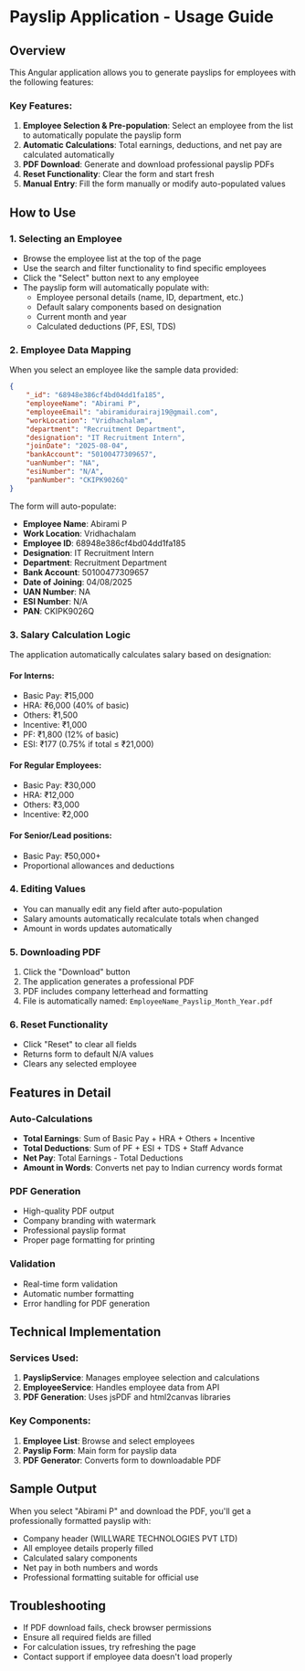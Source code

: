 # Payslip Application - Usage Guide

## Overview
This Angular application allows you to generate payslips for employees with the following features:

### Key Features:
1. **Employee Selection & Pre-population**: Select an employee from the list to automatically populate the payslip form
2. **Automatic Calculations**: Total earnings, deductions, and net pay are calculated automatically
3. **PDF Download**: Generate and download professional payslip PDFs
4. **Reset Functionality**: Clear the form and start fresh
5. **Manual Entry**: Fill the form manually or modify auto-populated values

## How to Use

### 1. Selecting an Employee
- Browse the employee list at the top of the page
- Use the search and filter functionality to find specific employees
- Click the "Select" button next to any employee
- The payslip form will automatically populate with:
  - Employee personal details (name, ID, department, etc.)
  - Default salary components based on designation
  - Current month and year
  - Calculated deductions (PF, ESI, TDS)

### 2. Employee Data Mapping
When you select an employee like the sample data provided:
```json
{
    "_id": "68948e386cf4bd04dd1fa185",
    "employeeName": "Abirami P",
    "employeeEmail": "abiramidurairaj19@gmail.com",
    "workLocation": "Vridhachalam",
    "department": "Recruitment Department",
    "designation": "IT Recruitment Intern",
    "joinDate": "2025-08-04",
    "bankAccount": "50100477309657",
    "uanNumber": "NA",
    "esiNumber": "N/A",
    "panNumber": "CKIPK9026Q"
}
```

The form will auto-populate:
- **Employee Name**: Abirami P
- **Work Location**: Vridhachalam
- **Employee ID**: 68948e386cf4bd04dd1fa185
- **Designation**: IT Recruitment Intern
- **Department**: Recruitment Department
- **Bank Account**: 50100477309657
- **Date of Joining**: 04/08/2025
- **UAN Number**: NA
- **ESI Number**: N/A
- **PAN**: CKIPK9026Q

### 3. Salary Calculation Logic
The application automatically calculates salary based on designation:

#### For Interns:
- Basic Pay: ₹15,000
- HRA: ₹6,000 (40% of basic)
- Others: ₹1,500
- Incentive: ₹1,000
- PF: ₹1,800 (12% of basic)
- ESI: ₹177 (0.75% if total ≤ ₹21,000)

#### For Regular Employees:
- Basic Pay: ₹30,000
- HRA: ₹12,000
- Others: ₹3,000
- Incentive: ₹2,000

#### For Senior/Lead positions:
- Basic Pay: ₹50,000+
- Proportional allowances and deductions

### 4. Editing Values
- You can manually edit any field after auto-population
- Salary amounts automatically recalculate totals when changed
- Amount in words updates automatically

### 5. Downloading PDF
1. Click the "Download" button
2. The application generates a professional PDF
3. PDF includes company letterhead and formatting
4. File is automatically named: `EmployeeName_Payslip_Month_Year.pdf`

### 6. Reset Functionality
- Click "Reset" to clear all fields
- Returns form to default N/A values
- Clears any selected employee

## Features in Detail

### Auto-Calculations
- **Total Earnings**: Sum of Basic Pay + HRA + Others + Incentive
- **Total Deductions**: Sum of PF + ESI + TDS + Staff Advance
- **Net Pay**: Total Earnings - Total Deductions
- **Amount in Words**: Converts net pay to Indian currency words format

### PDF Generation
- High-quality PDF output
- Company branding with watermark
- Professional payslip format
- Proper page formatting for printing

### Validation
- Real-time form validation
- Automatic number formatting
- Error handling for PDF generation

## Technical Implementation

### Services Used:
1. **PayslipService**: Manages employee selection and calculations
2. **EmployeeService**: Handles employee data from API
3. **PDF Generation**: Uses jsPDF and html2canvas libraries

### Key Components:
1. **Employee List**: Browse and select employees
2. **Payslip Form**: Main form for payslip data
3. **PDF Generator**: Converts form to downloadable PDF

## Sample Output
When you select "Abirami P" and download the PDF, you'll get a professionally formatted payslip with:
- Company header (WILLWARE TECHNOLOGIES PVT LTD)
- All employee details properly filled
- Calculated salary components
- Net pay in both numbers and words
- Professional formatting suitable for official use

## Troubleshooting
- If PDF download fails, check browser permissions
- Ensure all required fields are filled
- For calculation issues, try refreshing the page
- Contact support if employee data doesn't load properly
